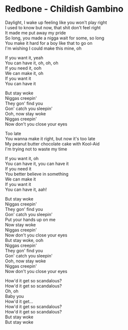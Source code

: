 # Redbone - Childish Gambino

Daylight, I wake up feeling like you won't play right\
I used to know but now, that shit don't feel right\
It made me put away my pride\
So long, you made a nigga wait for some, so long\
You make it hard for a boy like that to go on\
I'm wishing I could make this mine, oh

If you want it, yeah\
You can have it, oh, oh, oh\
If you need it, ooh\
We can make it, oh\
If you want it\
You can have it

But stay woke\
Niggas creepin'\
They gon' find you\
Gon' catch you sleepin'\
Ooh, now stay woke\
Niggas creepin'\
Now don't you close your eyes

Too late\
You wanna make it right, but now it's too late\
My peanut butter chocolate cake with Kool-Aid\
I'm trying not to waste my time

If you want it, oh\
You can have it, you can have it\
If you need it\
You better believe in something\
We can make it\
If you want it\
You can have it, aah!

But stay woke\
Niggas creepin'\
They gon' find you\
Gon' catch you sleepin'\
Put your hands up on me\
Now stay woke\
Niggas creepin'\
Now don't you close your eyes\
But stay woke, ooh\
Niggas creepin'\
They gon' find you\
Gon' catch you sleepin'\
Ooh, now stay woke\
Niggas creepin'\
Now don't you close your eyes

How'd it get so scandalous?\
How'd it get so scandalous?\
Oh, oh\
Baby you\
How'd it get...\
How'd it get so scandalous?\
How'd it get so scandalous?\
But stay woke\
But stay woke
